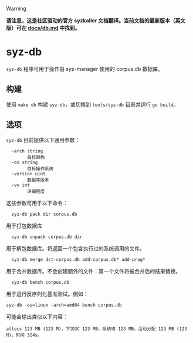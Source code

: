 > [!WARNING]
>
> **请注意，这是社区驱动的官方 syzkaller 文档翻译。当前文档的最新版本（英文版）可在 [docs/db.md](/docs/db.md) 中找到。**

# syz-db

`syz-db` 程序可用于操作由 syz-manager 使用的 corpus.db 数据库。

## 构建

使用 `make db` 构建 `syz-db`，或切换到 `tools/syz-db` 目录并运行 `go build`。

## 选项

`syz-db` 目前提供以下通用参数：

```shell
  -arch string
    	目标架构
  -os string
    	目标操作系统
  -version uint
    	数据库版本
  -vv int
    	详细程度
```

这些参数可用于以下命令：

```
  syz-db pack dir corpus.db
```

用于打包数据库

```
  syz-db unpack corpus.db dir
```

用于解包数据库。将返回一个包含执行过的系统调用的文件。

```
  syz-db merge dst-corpus.db add-corpus.db* add-prog*
```

用于合并数据库。不会创建额外的文件：第一个文件将被合并后的结果替换。

```
  syz-db bench corpus.db
```

用于运行反序列化基准测试。例如：

```
syz-db -os=linux -arch=amd64 bench corpus.db
```

可能会输出类似以下内容：

```
allocs 123 MB (123 M)，下次GC 123 MB，系统堆 123 MB，活动分配 123 MB (123 M)，时间 324s。
```
